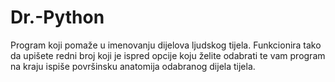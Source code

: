 # Dr.-Python
Program koji pomaže u imenovanju dijelova ljudskog tijela. Funkcionira tako da upišete redni broj koji je ispred opcije koju želite odabrati te vam program na kraju ispiše površinsku anatomija odabranog dijela tijela.
